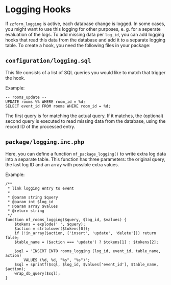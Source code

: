 <!--
# zzform
# about logging hooks
#
# Part of »Zugzwang Project«
# https://www.zugzwang.org/modules/zzform
#
# @author Gustaf Mossakowski <gustaf@koenige.org>
# @copyright Copyright © 2024 Gustaf Mossakowski
# @license http://opensource.org/licenses/lgpl-3.0.html LGPL-3.0
#
-->

# Logging Hooks

If `zzform_logging` is active, each database change is logged. In some
cases, you might want to use this logging for other purposes, e. g. for
a seperate evaluation of the logs. To add missing data per `log_id`, you
can add logging hooks that read this data from the database and add it
to a separate logging table. To create a hook, you need the following
files in your package:

## `configuration/logging.sql`

This file consists of a list of SQL queries you would like to match that
trigger the hook.

Example:

    -- rooms_update --
    UPDATE rooms %% WHERE room_id = %d;
    SELECT event_id FROM rooms WHERE room_id = %d;

The first query is for matching the actual query. If it matches, the
(optional) second query is executed to read missing data from the
database, using the record ID of the processed entry.

## `package/logging.inc.php`

Here, you can define a function `mf_package_logging()` to write extra
log data into a separate table. This function has three parameters: the
original query, the last log ID and an array with possible extra values.

Example:

    /**
     * link logging entry to event
     *
     * @param string $query
     * @param int $log_id
     * @param array $values
     * @return string
     */
    function mf_rooms_logging($query, $log_id, $values) {
    	$tokens = explode(' ', $query);
    	$action = strtolower($tokens[0]);
    	if (!in_array($action, ['insert', 'update', 'delete'])) return false;
    	$table_name = ($action === 'update') ? $tokens[1] : $tokens[2];
    	
    	$sql = 'INSERT INTO rooms_logging (log_id, event_id, table_name, action)
    		VALUES (%d, %d, "%s", "%s")';
    	$sql = sprintf($sql, $log_id, $values['event_id'], $table_name,  $action);
    	wrap_db_query($sql);
    }
